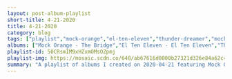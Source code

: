 ```yaml
---
layout: post-album-playlist
short-title: 4-21-2020
title: 4-21-2020
category: blog
tags: ["playlist","mock-orange","el-ten-eleven","thunder-dreamer","mock-orange"]
albums: ["Mock Orange - The Bridge","El Ten Eleven - El Ten Eleven","Thunder Dreamer - Miniature Dream","Mock Orange - Daniels e.p. 2"]
playlist-id: 50CRsmIM9xHZxmOMsOZpmj
playlist-img: https://mosaic.scdn.co/640/ab67616d0000b27321d326e84a62c4f43646b0c6ab67616d0000b27390564e5957cc5cd90a2b0aebab67616d0000b273c7558b8b51716e048128e229ab67616d0000b273ffb0be505d99b703ab6189af
summary: "A playlist of albums I created on 2020-04-21 featuring Mock Orange, El Ten Eleven, Thunder Dreamer, and Mock Orange."
---
```

